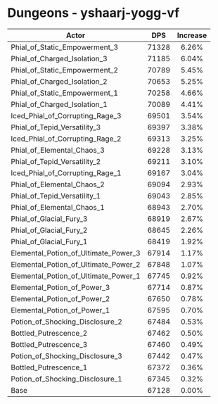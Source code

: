 # Dungeons - yshaarj-yogg-vf
| Actor | DPS | Increase |
|---|:---:|:---:|
|Phial_of_Static_Empowerment_3|71328|6.26%|
|Phial_of_Charged_Isolation_3|71185|6.04%|
|Phial_of_Static_Empowerment_2|70789|5.45%|
|Phial_of_Charged_Isolation_2|70653|5.25%|
|Phial_of_Static_Empowerment_1|70258|4.66%|
|Phial_of_Charged_Isolation_1|70089|4.41%|
|Iced_Phial_of_Corrupting_Rage_3|69501|3.54%|
|Phial_of_Tepid_Versatility_3|69397|3.38%|
|Iced_Phial_of_Corrupting_Rage_2|69313|3.25%|
|Phial_of_Elemental_Chaos_3|69228|3.13%|
|Phial_of_Tepid_Versatility_2|69211|3.10%|
|Iced_Phial_of_Corrupting_Rage_1|69167|3.04%|
|Phial_of_Elemental_Chaos_2|69094|2.93%|
|Phial_of_Tepid_Versatility_1|69043|2.85%|
|Phial_of_Elemental_Chaos_1|68943|2.70%|
|Phial_of_Glacial_Fury_3|68919|2.67%|
|Phial_of_Glacial_Fury_2|68645|2.26%|
|Phial_of_Glacial_Fury_1|68419|1.92%|
|Elemental_Potion_of_Ultimate_Power_3|67914|1.17%|
|Elemental_Potion_of_Ultimate_Power_2|67848|1.07%|
|Elemental_Potion_of_Ultimate_Power_1|67745|0.92%|
|Elemental_Potion_of_Power_3|67714|0.87%|
|Elemental_Potion_of_Power_2|67650|0.78%|
|Elemental_Potion_of_Power_1|67595|0.70%|
|Potion_of_Shocking_Disclosure_2|67484|0.53%|
|Bottled_Putrescence_2|67462|0.50%|
|Bottled_Putrescence_3|67460|0.49%|
|Potion_of_Shocking_Disclosure_3|67442|0.47%|
|Bottled_Putrescence_1|67372|0.36%|
|Potion_of_Shocking_Disclosure_1|67345|0.32%|
|Base|67128|0.00%|
